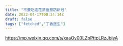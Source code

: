 ```yaml
---
title: "不要吃连花清瘟预防新冠"
date: 2022-04-17T00:34:14Z
draft: false
tags: ["fetched","丁香医生"]
---
```


https://mp.weixin.qq.com/s/xaaOv00LZpPttpLRzJbiyA

